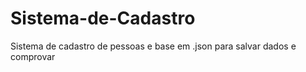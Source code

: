 # Sistema-de-Cadastro
Sistema de cadastro de pessoas e base em .json para salvar dados e comprovar 
